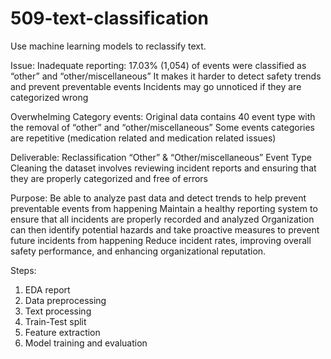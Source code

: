 # 509-text-classification

Use machine learning models to reclassify text.

Issue:
Inadequate reporting:
  17.03% (1,054) of events were classified as “other” and “other/miscellaneous”
  It makes it harder to detect safety trends and prevent preventable events
  Incidents may go unnoticed if they are categorized wrong

Overwhelming Category events:
  Original data contains 40 event type with the removal of “other” and “other/miscellaneous” 
  Some events categories are repetitive (medication related and medication related issues) 

Deliverable:
  Reclassification “Other” & “Other/miscellaneous” Event Type
  Cleaning the dataset involves reviewing incident reports and ensuring that they are properly categorized and free of errors

Purpose:
  Be able to analyze past data and detect trends to help prevent preventable events from happening
  Maintain a healthy reporting system to ensure that all incidents are properly recorded and analyzed
  Organization can then identify potential hazards and take proactive measures to prevent future incidents from happening
  Reduce incident rates, improving overall safety performance, and enhancing organizational reputation.

Steps:
1. EDA report
2. Data preprocessing
3. Text processing
4. Train-Test split
5. Feature extraction
6. Model training and evaluation
